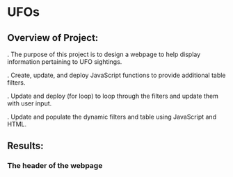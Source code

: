 # UFOs

## Overview of Project: 

 . The purpose of this project is to design a webpage to help display information pertaining to UFO sightings. 
 
 . Create, update, and deploy JavaScript functions to provide additional table filters.
 
 . Update and deploy (for loop) to loop through the filters and update them with user input.
 
 . Update and populate the dynamic filters and table using JavaScript and HTML.
 
 ## Results: 
 
 ### The header of the webpage 
 
 
